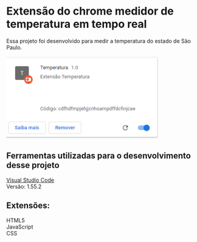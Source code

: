 <h1>Extensão do chrome medidor de temperatura em tempo real</h1>
Essa projeto foi desenvolvido para medir a temperatura do estado de São Paulo.

![temp!](https://raw.githubusercontent.com/LucasGaldinno/clima-sp/main/Screenshots/1.png)

<h2>Ferramentas utilizadas para o desenvolvimento desse projeto</h2>

<a href="https://code.visualstudio.com/download">Visual Studio Code</a><br>
Versão: 1.55.2

<h2>Extensões:</h2>
HTML5</br>
JavaScript</br>
CSS
